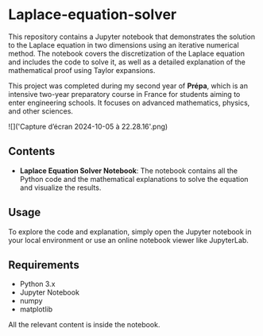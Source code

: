 # Laplace-equation-solver

This repository contains a Jupyter notebook that demonstrates the solution to the Laplace equation in two dimensions using an iterative numerical method. The notebook covers the discretization of the Laplace equation and includes the code to solve it, as well as a detailed explanation of the mathematical proof using Taylor expansions.

This project was completed during my second year of **Prépa**, which is an intensive two-year preparatory course in France for students aiming to enter engineering schools. It focuses on advanced mathematics, physics, and other sciences.

![]('Capture d’écran 2024-10-05 à 22.28.16'.png)



## Contents
- **Laplace Equation Solver Notebook**: The notebook contains all the Python code and the mathematical explanations to solve the equation and visualize the results.

## Usage
To explore the code and explanation, simply open the Jupyter notebook in your local environment or use an online notebook viewer like JupyterLab.

## Requirements
- Python 3.x
- Jupyter Notebook
- numpy
- matplotlib

All the relevant content is inside the notebook.
